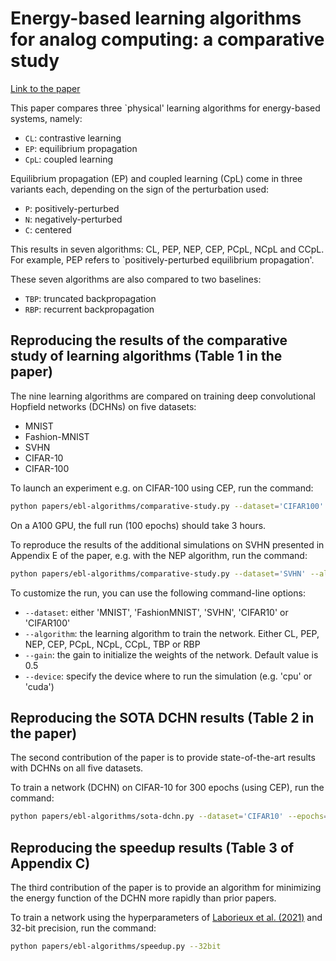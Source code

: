 # Energy-based learning algorithms for analog computing: a comparative study

[Link to the paper](https://proceedings.neurips.cc/paper_files/paper/2023/hash/a52b0d191b619477cc798d544f4f0e4b-Abstract-Conference.html)

This paper compares three `physical' learning algorithms for energy-based systems, namely:
- `CL`: contrastive learning
- `EP`: equilibrium propagation
- `CpL`: coupled learning

Equilibrium propagation (EP) and coupled learning (CpL) come in three variants each, depending on the sign of the perturbation used:
- `P`: positively-perturbed
- `N`: negatively-perturbed
- `C`: centered

This results in seven algorithms: CL, PEP, NEP, CEP, PCpL, NCpL and CCpL. For example, PEP refers to `positively-perturbed equilibrium propagation'.

These seven algorithms are also compared to two baselines:
- `TBP`: truncated backpropagation
- `RBP`: recurrent backpropagation

## Reproducing the results of the comparative study of learning algorithms (Table 1 in the paper)

The nine learning algorithms are compared on training deep convolutional Hopfield networks (DCHNs) on five datasets:
- MNIST
- Fashion-MNIST
- SVHN
- CIFAR-10
- CIFAR-100

To launch an experiment e.g. on CIFAR-100 using CEP, run the command:

``` bash
python papers/ebl-algorithms/comparative-study.py --dataset='CIFAR100' --algorithm='CEP'
```
On a A100 GPU, the full run (100 epochs) should take 3 hours.

To reproduce the results of the additional simulations on SVHN presented in Appendix E of the paper, e.g. with the NEP algorithm, run the command:

``` bash
python papers/ebl-algorithms/comparative-study.py --dataset='SVHN' --algorithm='NEP' --gain=0.7
```

To customize the run, you can use the following command-line options:
- `--dataset`: either 'MNIST', 'FashionMNIST', 'SVHN', 'CIFAR10' or 'CIFAR100'
- `--algorithm`: the learning algorithm to train the network. Either CL, PEP, NEP, CEP, PCpL, NCpL, CCpL, TBP or RBP
- `--gain`: the gain to initialize the weights of the network. Default value is 0.5
- `--device`: specify the device where to run the simulation (e.g. 'cpu' or 'cuda')

## Reproducing the SOTA DCHN results (Table 2 in the paper)

The second contribution of the paper is to provide state-of-the-art results with DCHNs on all five datasets.

To train a network (DCHN) on CIFAR-10 for 300 epochs (using CEP), run the command:
``` bash
python papers/ebl-algorithms/sota-dchn.py --dataset='CIFAR10' --epochs=300
```

## Reproducing the speedup results (Table 3 of Appendix C)

The third contribution of the paper is to provide an algorithm for minimizing the energy function of the DCHN more rapidly than prior papers.

To train a network using the hyperparameters of [Laborieux et al. (2021)](https://www.frontiersin.org/journals/neuroscience/articles/10.3389/fnins.2021.633674/full) and 32-bit precision, run the command:
``` bash
python papers/ebl-algorithms/speedup.py --32bit
```